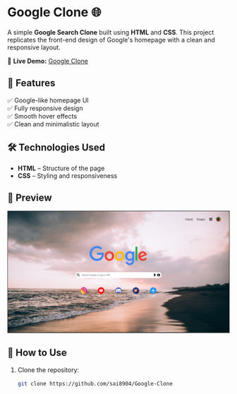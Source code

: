# Google Clone 🌐  

A simple **Google Search Clone** built using **HTML** and **CSS**. This project replicates the front-end design of Google's homepage with a clean and responsive layout.  

🔗 **Live Demo:** [Google Clone](https://saikiran-googleclone.netlify.app/)  

## 🚀 Features  
✅ Google-like homepage UI  
✅ Fully responsive design  
✅ Smooth hover effects  
✅ Clean and minimalistic layout  

## 🛠️ Technologies Used  
- **HTML** – Structure of the page  
- **CSS** – Styling and responsiveness  

## 📸 Preview  
![Google Clone Preview](https://github.com/sai8904/Google-Clone/blob/main/Screenshot%202025-04-04%20224407.png)  

## 📂 How to Use  
1. Clone the repository:  
   ```sh
   git clone https://github.com/sai8904/Google-Clone

